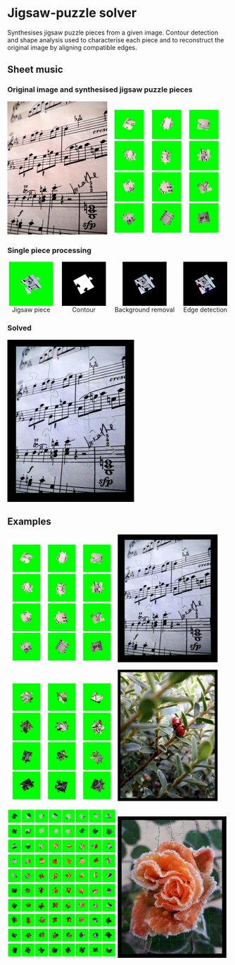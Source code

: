 # Jigsaw-puzzle solver
Synthesises jigsaw puzzle pieces from a given image. Contour detection and shape analysis used to characterise each piece and to reconstruct the original image by aligning compatible edges.

## Sheet music

### Original image and synthesised jigsaw puzzle pieces
<p>
  <img src="sheet_music.jpg" alt="Sheet music original" width="45%"/>
  <img src="present/sheet_music_all_pieces_green.jpg" alt="Sheet music — all pieces (green)" width="52%"/>

</p>


### Single piece processing
<div style="display: flex; gap: 20px; justify-content: center; flex-wrap: wrap;">

  <div style="display: flex; flex-direction: column; align-items: center;">
    <img src="present/p05.jpg" alt="jigsaw piece" style="width: 100px;"/>
    <div>Jigsaw piece</div>
  </div>

  <div style="display: flex; flex-direction: column; align-items: center;">
    <img src="present/contour.jpg" alt="contour" style="width: 100px;"/>
    <div>Contour</div>
  </div>

  <div style="display: flex; flex-direction: column; align-items: center;">
    <img src="present/green_removed.jpg" alt="background removal" style="width: 100px;"/>
    <div>Background removal</div>
  </div>

  <div style="display: flex; flex-direction: column; align-items: center;">
    <img src="present/coloured_edges.jpg" alt="edge detection" style="width: 100px;"/>
    <div>Edge detection</div>
  </div>

</div>



### Solved
![Sheet music solved](present/sheet_music_solved.jpg)

## Examples

<p>
  <img src="present/sheet_music_all_pieces_green.jpg" alt="Sheet music — Generated jigsaw puzzle pieces" width="49%"/>
  <img src="present/sheet_music_solved.jpg" alt="Sheet music Solved" width="45%"/>
</p>
<p>
  <img src="present/ladybirds_all_pieces_green.jpg" alt="Ladybirds — Generated jigsaw puzzle pieces" width="49%"/>
  <img src="present/ladybirds_solved.jpg" alt="Ladybirds Solved" width="45%"/>
</p>
<p>
  <img src="present/rose_all_pieces_green.jpg" alt="Rose — Generated jigsaw puzzle pieces" width="49%"/>
  <img src="present/rose_solved.jpg" alt="Rose Solved" width="49%"/>
</p>
